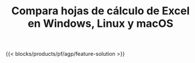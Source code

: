 ﻿---
title: Compara hojas de cálculo de Excel en Windows, Linux y macOS 
weight: 7730
url: /es/comparison
description: Aplicación gratuita y API para la comparación de archivos Excel XLS, XLSX, CSV, TSV, ODS, SXC y FODS
---
{{< blocks/products/pf/agp/feature-solution >}} 

